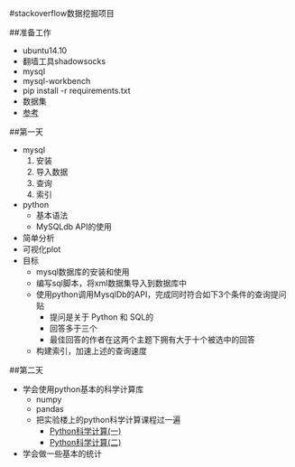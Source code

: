 #stackoverflow数据挖掘项目

##准备工作
- ubuntu14.10
- 翻墙工具shadowsocks
- mysql
- mysql-workbench
- pip install -r requirements.txt
- 数据集
- [参考](https://www.quora.com/What-should-I-learn-in-data-science-in-100-hours)

##第一天
- mysql
	1. 安装
	2. 导入数据
	3. 查询
	4. 索引
- python
    + 基本语法
	+ MySQLdb API的使用
- 简单分析
- 可视化plot
- 目标
    + mysql数据库的安装和使用
    + 编写sql脚本，将xml数据集导入到数据库中
    + 使用python调用MysqlDb的API，完成同时符合如下3个条件的查询提问贴
        * 提问是关于 Python 和 SQL的
        * 回答多于三个
        * 最佳回答的作者在这两个主题下拥有大于十个被选中的回答
    + 构建索引，加速上述的查询速度

##第二天
- 学会使用python基本的科学计算库
    + numpy
    + pandas
    + 把实验楼上的python科学计算课程过一遍
    	+ [Python科学计算(一)](https://www.shiyanlou.com/courses/348)
    	+ [Python科学计算(二)](https://www.shiyanlou.com/courses/391)
- 学会做一些基本的统计
